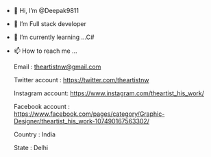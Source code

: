 - 👋 Hi, I’m @Deepak9811
- 👀 I’m Full stack developer
- 🌱 I’m currently learning ...C#
- 📫 How to reach me ...
     
  Email            : theartistnw@gmail.com
       
  Twitter account  : https://twitter.com/theartistnw

  Instagram account: https://www.instagram.com/theartist_his_work/
  
  Facebook account : https://www.facebook.com/pages/category/Graphic-Designer/theartist_his_work-107490167563302/


  
  Country          : India
  
  State            : Delhi
  

<!---
Deepak9811/Deepak9811 is a ✨ special ✨ repository because its `README.md` (this file) appears on your GitHub profile.
You can click the Preview link to take a look at your changes.
--->
